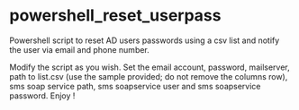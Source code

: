 # powershell_reset_userpass
Powershell script to reset AD users passwords using a csv list and notify the user via email and phone number.

Modify the script as you wish.
Set the email account, password, mailserver, path to list.csv (use the sample provided; do not remove the columns row), sms soap service path, sms soapservice user and sms soapservice password.
Enjoy !
